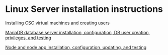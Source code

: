 # Linux Server installation instructions 

[Installing CSC virtual machines and creating users](CSC_virtual_machine_and_user_creation.md/)

[MariaDB database server installation, configuration, DB user creation, privileges, and testing](mariadb_installation.md)

[Node and node app installation, configuration, updating, and testing](node_installation.md)
